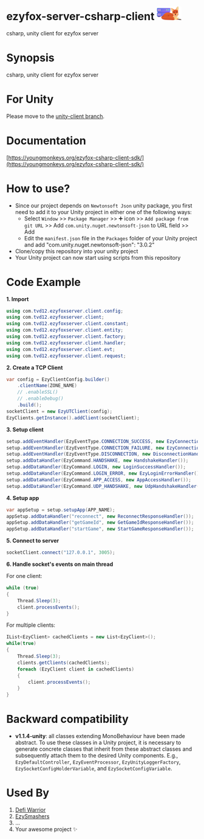 # ezyfox-server-csharp-client <img src="https://github.com/youngmonkeys/ezyfox-server/blob/master/logo.png" width="64" />
csharp, unity client for ezyfox server

# Synopsis

csharp, unity client for ezyfox server

# For Unity

Please move to the [unity-client branch](https://github.com/youngmonkeys/ezyfox-server-csharp-client/tree/unity-client).

# Documentation

[https://youngmonkeys.org/ezyfox-csharp-client-sdk/](https://youngmonkeys.org/ezyfox-csharp-client-sdk/)

# How to use?
* Since our project depends on `Newtonsoft Json` unity package, you first need to add it to your Unity project in either one of the following ways:
   - Select `Window` >> `Package Manager` >> :heavy_plus_sign: icon >> `Add package from git URL` >> Add `com.unity.nuget.newtonsoft-json` to URL field >> Add
   - Edit the `manifest.json` file in the `Packages` folder of your Unity project and add "com.unity.nuget.newtonsoft-json": "3.0.2"
* Clone/copy this repository into your unity project
* Your Unity project can now start using scripts from this repository

# Code Example

**1. Import**

```csharp
using com.tvd12.ezyfoxserver.client.config;
using com.tvd12.ezyfoxserver.client;
using com.tvd12.ezyfoxserver.client.constant;
using com.tvd12.ezyfoxserver.client.entity;
using com.tvd12.ezyfoxserver.client.factory;
using com.tvd12.ezyfoxserver.client.handler;
using com.tvd12.ezyfoxserver.client.evt;
using com.tvd12.ezyfoxserver.client.request;
```

**2. Create a TCP Client**

```csharp
var config = EzyClientConfig.builder()
    .clientName(ZONE_NAME)
    // .enableSSL()
    // .enableDebug()
    .build();
socketClient = new EzyUTClient(config);
EzyClients.getInstance().addClient(socketClient);
```

**3. Setup client**

```csharp
setup.addEventHandler(EzyEventType.CONNECTION_SUCCESS, new EzyConnectionSuccessHandler());
setup.addEventHandler(EzyEventType.CONNECTION_FAILURE, new EzyConnectionFailureHandler());
setup.addEventHandler(EzyEventType.DISCONNECTION, new DisconnectionHandler());
setup.addDataHandler(EzyCommand.HANDSHAKE, new HandshakeHandler());
setup.addDataHandler(EzyCommand.LOGIN, new LoginSuccessHandler());
setup.addDataHandler(EzyCommand.LOGIN_ERROR, new EzyLoginErrorHandler());
setup.addDataHandler(EzyCommand.APP_ACCESS, new AppAccessHandler());
setup.addDataHandler(EzyCommand.UDP_HANDSHAKE, new UdpHandshakeHandler());
```

**4. Setup app**

```csharp
var appSetup = setup.setupApp(APP_NAME);
appSetup.addDataHandler("reconnect", new ReconnectResponseHandler());
appSetup.addDataHandler("getGameId", new GetGameIdResponseHandler());
appSetup.addDataHandler("startGame", new StartGameResponseHandler());
```

**5. Connect to server**

```csharp
socketClient.connect("127.0.0.1", 3005);
```

**6. Handle socket's events on main thread**

For one client:

```csharp
while (true)
{
	Thread.Sleep(3);
	client.processEvents();
}
```

For multiple clients:

```csharp
IList<EzyClient> cachedClients = new List<EzyClient>();
while(true) 
{
    Thread.Sleep(3);
    clients.getClients(cachedClients);
    foreach (EzyClient client in cachedClients)
    {
        client.processEvents();
    }
}
```

# Backward compatibility
- **v1.1.4-unity**: all classes extending MonoBehaviour have been made abstract. To use these classes in
a Unity project, it is necessary to generate concrete classes that inherit from these abstract classes and
subsequently attach them to the desired Unity components. E.g., `EzyDefaultController`, `EzyEventProcessor`,
`EzyUnityLoggerFactory`, `EzySocketConfigHolderVariable`, and `EzySocketConfigVariable`.

# Used By

1. [Defi Warrior](https://gamefi.org/games/defi-warrior)
2. [EzySmashers](https://ezysmashers.ezyplatform.com/)
3. ...
4. Your awesome project ✨
